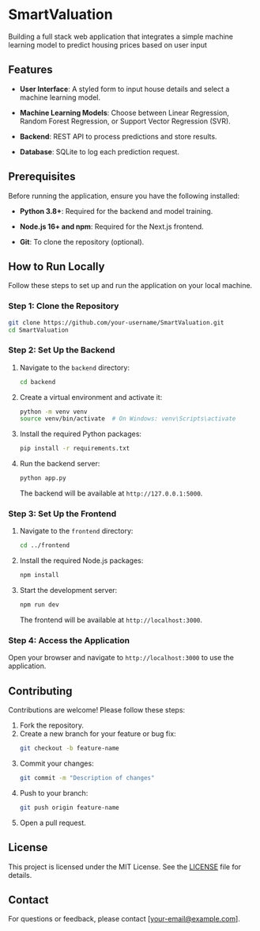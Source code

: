 # SmartValuation
Building a full stack web application that integrates a simple machine learning model to predict housing prices based on user input

## Features

- **User Interface**: A styled form to input house details and select a machine learning model.

- **Machine Learning Models**: Choose between Linear Regression, Random Forest Regression, or Support Vector Regression (SVR).

- **Backend**: REST API to process predictions and store results.

- **Database**: SQLite to log each prediction request.

## Prerequisites

Before running the application, ensure you have the following installed:

- **Python 3.8+**: Required for the backend and model training.

- **Node.js 16+ and npm**: Required for the Next.js frontend.

- **Git**: To clone the repository (optional).

## How to Run Locally

Follow these steps to set up and run the application on your local machine.


### Step 1: Clone the Repository

```bash
git clone https://github.com/your-username/SmartValuation.git
cd SmartValuation
```

### Step 2: Set Up the Backend

1. Navigate to the `backend` directory:
    ```bash
    cd backend
    ```

2. Create a virtual environment and activate it:
    ```bash
    python -m venv venv
    source venv/bin/activate  # On Windows: venv\Scripts\activate
    ```

3. Install the required Python packages:
    ```bash
    pip install -r requirements.txt
    ```

4. Run the backend server:
    ```bash
    python app.py
    ```

    The backend will be available at `http://127.0.0.1:5000`.

### Step 3: Set Up the Frontend

1. Navigate to the `frontend` directory:
    ```bash
    cd ../frontend
    ```

2. Install the required Node.js packages:
    ```bash
    npm install
    ```

3. Start the development server:
    ```bash
    npm run dev
    ```

    The frontend will be available at `http://localhost:3000`.

### Step 4: Access the Application

Open your browser and navigate to `http://localhost:3000` to use the application.

## Contributing

Contributions are welcome! Please follow these steps:

1. Fork the repository.
2. Create a new branch for your feature or bug fix:
    ```bash
    git checkout -b feature-name
    ```
3. Commit your changes:
    ```bash
    git commit -m "Description of changes"
    ```
4. Push to your branch:
    ```bash
    git push origin feature-name
    ```
5. Open a pull request.

## License

This project is licensed under the MIT License. See the [LICENSE](LICENSE) file for details.

## Contact

For questions or feedback, please contact [your-email@example.com].